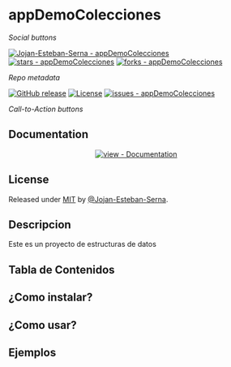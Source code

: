 # appDemoColecciones
_Social buttons_

[![Jojan-Esteban-Serna - appDemoColecciones](https://img.shields.io/static/v1?label=Jojan-Esteban-Serna&message=appDemoColecciones&color=blue&logo=github)](https://github.com/Jojan-Esteban-Serna/appDemoColecciones "Go to GitHub repo")
[![stars - appDemoColecciones](https://img.shields.io/github/stars/Jojan-Esteban-Serna/appDemoColecciones?style=social)](https://github.com/Jojan-Esteban-Serna/appDemoColecciones)
[![forks - appDemoColecciones](https://img.shields.io/github/forks/Jojan-Esteban-Serna/appDemoColecciones?style=social)](https://github.com/Jojan-Esteban-Serna/appDemoColecciones)

_Repo metadata_


[![GitHub release](https://img.shields.io/github/release/Jojan-Esteban-Serna/appDemoColecciones?include_prereleases=&sort=semver&color=blue)](https://github.com/Jojan-Esteban-Serna/appDemoColecciones/releases/)
[![License](https://img.shields.io/badge/License-MIT-blue)](#license)
[![issues - appDemoColecciones](https://img.shields.io/github/issues/Jojan-Esteban-Serna/appDemoColecciones)](https://github.com/Jojan-Esteban-Serna/appDemoColecciones/issues)

_Call-to-Action buttons_

<div align="center">





</div>

## Documentation

<div align="center">

[![view - Documentation](https://img.shields.io/badge/view-Documentation-blue?style=for-the-badge)](/docs/ "Go to project documentation")

</div>


## License

Released under [MIT](/LICENSE) by [@Jojan-Esteban-Serna](https://github.com/Jojan-Esteban-Serna).
## Descripcion
Este es un proyecto de estructuras de datos


## Tabla de Contenidos

## ¿Como instalar?

## ¿Como usar?

## Ejemplos
